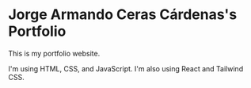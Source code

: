 # Jorge Armando Ceras Cárdenas's Portfolio

This is my portfolio website.

I'm using HTML, CSS, and JavaScript. I'm also using React and Tailwind CSS.
